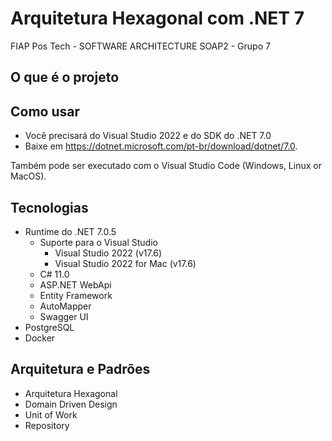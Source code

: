 # Arquitetura Hexagonal com .NET 7

FIAP Pos Tech - SOFTWARE ARCHITECTURE
SOAP2 - Grupo 7

## O que é o projeto


## Como usar

- Você precisará do Visual Studio 2022 e do SDK do .NET 7.0
- Baixe em https://dotnet.microsoft.com/pt-br/download/dotnet/7.0.

Também pode ser executado com o Visual Studio Code (Windows, Linux or MacOS).

## Tecnologias

- Runtime do .NET 7.0.5
    - Suporte para o Visual Studio
        - Visual Studio 2022 (v17.6)
        - Visual Studio 2022 for Mac (v17.6)
    - C# 11.0
    - ASP.NET WebApi
    - Entity Framework
    - AutoMapper
    - Swagger UI
- PostgreSQL 
- Docker

## Arquitetura e Padrões

- Arquitetura Hexagonal
- Domain Driven Design
- Unit of Work
- Repository
